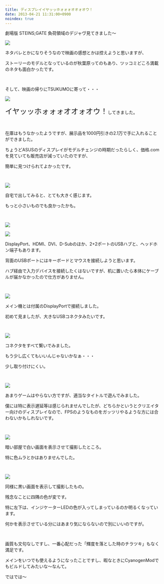 ```yaml
---
title: ディスプレイイヤッッホォォォオオォオウ！
date: 2013-04-21 11:31:00+0900
noindex: true
---
```

<p>劇場版 STEINS;GATE 負荷領域のデジャヴ見てきました〜</p>
<p><img src="https://lh5.googleusercontent.com/-LU-67FlI32c/UXNHBxACQtI/AAAAAAAAB-w/eU39VOF6Y5s/s640/IMG_0414.JPG" /></p>
<p>ネタバレとかになりそうなので映画の感想とかは控えようと思いますが、</p>
<p>ストーリーのモデルとなっているのが秋葉原ってのもあり、ツッコミどころ満載のネタも面白かったです。</p>
<p>&nbsp;</p>
<p>そして、映画の帰りにTSUKUMOに寄って・・・</p>
<p><img src="https://lh5.googleusercontent.com/-8zOLaV6zRXc/UXNCKncvqpI/AAAAAAAAB94/UBWp5Kyq4mM/s640/IMG_0396.JPG" /></p>
<p><span style="font-size:24px;">イヤッッホォォォオオォオウ！</span>してきました。</p>
<p>&nbsp;</p>
<p>在庫はもうなかったようですが、展示品を1000円引きの2.1万で手に入れることができました。</p>
<p>ちょうどASUSのディスプレイがモデルチェンジの時期だったらしく、価格.comを見ていても販売店が減っていたのですが、</p>
<p>簡単に見つけられてよかったです。</p>
<p>&nbsp;</p>
<p><img src="https://lh4.googleusercontent.com/-42qRKlp9vcQ/UXNB-nhKzHI/AAAAAAAAB9o/EC4Ik-sujTk/s640/IMG_0397.JPG" /></p>
<p>自宅で出してみると、とても大きく感じます。</p>
<p>もっと小さいものでも良かったかも。</p>
<p>&nbsp;</p>
<p><img src="https://lh6.googleusercontent.com/-AYlJsfsBVHw/UXNCAHRqwpI/AAAAAAAAB9w/Otlhk-1sTdo/s640/IMG_0399.JPG" /></p>
<p><img src="https://lh6.googleusercontent.com/-W44X3hqowKM/UXNCW88fd_I/AAAAAAAAB-I/bAAGdi6AW5E/s640/IMG_0400.JPG" /></p>
<p>DisplayPort、HDMI、DVI、D-Subのほか、2+2ポートのUSBハブと、ヘッドホン端子もあります。</p>
<p>背面のUSBポートにはキーボードとマウスを接続しようと思います。</p>
<p>ハブ経由で入力デバイスを接続したくはないですが、机に置いたら本体にケーブルが届かなかったので仕方がありません。</p>
<p>&nbsp;</p>
<p><img src="https://lh6.googleusercontent.com/-ijf8At6zYj0/UXNCWOESIxI/AAAAAAAAB-A/dBsY8-dd3vw/s640/IMG_0401.JPG" /></p>
<p>メイン機とは付属のDisplayPortで接続しました。</p>
<p>初めて見ましたが、大きなUSBコネクタみたいです。</p>
<p>&nbsp;</p>
<p><img src="https://lh5.googleusercontent.com/-DELkx66dPEs/UXNGGKUdqwI/AAAAAAAAB-g/rnuyWEJnAp0/s640/IMG_0411.JPG" /></p>
<p>コネクタをすべて繋いでみました。</p>
<p>もう少し広くてもいいんじゃないかなぁ・・・</p>
<p>少し取り付けにくい。</p>
<p>&nbsp;</p>
<p><img src="https://lh4.googleusercontent.com/-JxHo0N7-TZY/UXNGIUqvq7I/AAAAAAAAB-o/CZDqnTplF7o/s640/IMG_0412.JPG" /></p>
<p>あまりゲームはやらない方ですが、適当なタイトルで遊んでみました。</p>
<p>僕には特に表示遅延等は感じられませんでしたが、どちらかというとクリエイター向けのディスプレイなので、FPSのようなものをガッツリやるような方には合わないかもしれないです。</p>
<p>&nbsp;</p>
<p><img src="https://lh6.googleusercontent.com/-jTHvC_m3EB0/UXNCbAfKsGI/AAAAAAAAB-Q/u15BS3cZUJM/s640/IMG_0408.JPG" /></p>
<p>暗い部屋で白い画面を表示させて撮影したところ。</p>
<p>特に色ムラとかはありませんでした。</p>
<p>&nbsp;</p>
<p><img src="https://lh4.googleusercontent.com/-hW36ZwDEeHs/UXNCeQmPjGI/AAAAAAAAB-Y/cEavNd5q-uM/s640/IMG_0409.JPG" /></p>
<p>同様に黒い画面を表示して撮影したもの。</p>
<p>残念なことに四隅の色が変です。</p>
<p>特に左下は、インジケーターLEDの色が入ってしまっているのか明るくなっています。</p>
<p>何かを表示させている分にはあまり気にならないので別にいいのですが。</p>
<p>&nbsp;</p>
<p>画質も文句なしですし、一番心配だった「輝度を落とした時のチラツキ」もなく満足です。</p>
<p>メインをいつでも使えるようになったことですし、暇なときにCyanogenModでもビルドしてみたいな〜なんて。</p>
<p>ではでは〜</p>
